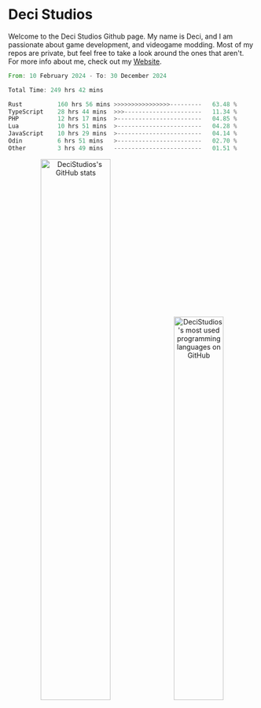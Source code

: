 # Deci Studios
Welcome to the Deci Studios Github page. My name is Deci, and I am passionate about game development, and videogame modding. Most of my repos are private, but feel free to take a look around the ones that aren't.
For more info about me, check out my <a href="https://decidev.co.uk" target="_blank">Website</a>.
<!--START_SECTION:waka-->

```rust
From: 10 February 2024 - To: 30 December 2024

Total Time: 249 hrs 42 mins

Rust          160 hrs 56 mins >>>>>>>>>>>>>>>>---------   63.48 %
TypeScript    28 hrs 44 mins  >>>----------------------   11.34 %
PHP           12 hrs 17 mins  >------------------------   04.85 %
Lua           10 hrs 51 mins  >------------------------   04.28 %
JavaScript    10 hrs 29 mins  >------------------------   04.14 %
Odin          6 hrs 51 mins   >------------------------   02.70 %
Other         3 hrs 49 mins   -------------------------   01.51 %
```

<!--END_SECTION:waka-->
<p align="center">
  <a href="https://github.com/anuraghazra/github-readme-stats" target="_blank"><img src="https://github-readme-stats.vercel.app/api?username=decistudios&show_icons=true&count_private=true&theme=omni&hide_border=true" alt="DeciStudios's GitHub stats" width="53.1%" /></a>
  <a href="https://github.com/anuraghazra/github-readme-stats" target="_blank"><img width="44.7%" src="https://github-readme-stats.vercel.app/api/top-langs/?username=decistudios&theme=omni&layout=compact&hide_border=true&langs_count=6" alt="DeciStudios's most used programming languages on GitHub" /></a>
</p>


